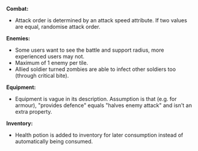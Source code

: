 **Combat:**
- Attack order is determined by an attack speed attribute. If two values are equal, randomise attack order.

**Enemies:**
- Some users want to see the battle and support radius, more experienced users may not.
- Maximum of 1 enemy per tile.
- Allied soldier turned zombies are able to infect other soldiers too (through critical bite).

**Equipment:**
- Equipment is vague in its description. Assumption is that (e.g. for armour), "provides defence" equals "halves enemy attack" and isn't an extra property.

**Inventory:**
- Health potion is added to inventory for later consumption instead of automatically being consumed.